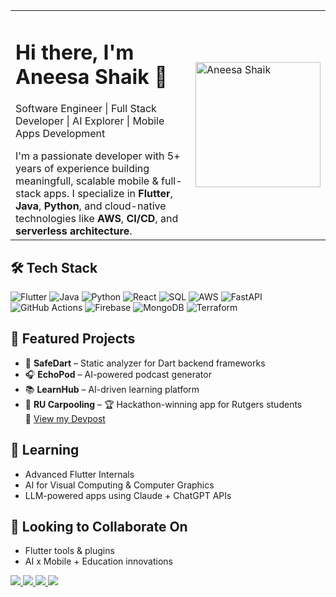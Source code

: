 <table>
  <tr>
    <td width="70%" height="10%">
      <h1>Hi there, I'm Aneesa Shaik 👋</h1>
      <p>Software Engineer | Full Stack Developer | AI Explorer | Mobile Apps Development </p>
      I'm a passionate developer with 5+ years of experience building meaningfull, scalable mobile & full-stack apps.  
      I specialize in <strong>Flutter</strong>, <strong>Java</strong>, <strong>Python</strong>, and cloud-native technologies like <strong>AWS</strong>, <strong>CI/CD</strong>, and <strong>serverless architecture</strong>.
    </td>
    <td>
      <img src="https://github.com/aneesa2023/aneesa2023/blob/main/pic.png" alt="Aneesa Shaik" width="200"/>
    </td>
  </tr>
</table>

## 🛠 Tech Stack
![Flutter](https://img.shields.io/badge/Flutter-02569B?style=for-the-badge&logo=flutter&logoColor=white)
![Java](https://img.shields.io/badge/Java-ED8B00?style=for-the-badge&logo=java&logoColor=white)
![Python](https://img.shields.io/badge/Python-3776AB?style=for-the-badge&logo=python&logoColor=white)
![React](https://img.shields.io/badge/React-20232A?style=for-the-badge&logo=react&logoColor=61DAFB)
![SQL](https://img.shields.io/badge/SQL-336791?style=for-the-badge&logo=postgresql&logoColor=white)
![AWS](https://img.shields.io/badge/AWS-232F3E?style=for-the-badge&logo=amazonaws&logoColor=white)
![FastAPI](https://img.shields.io/badge/FastAPI-009688?style=for-the-badge&logo=fastapi&logoColor=white)
![GitHub Actions](https://img.shields.io/badge/GitHub_Actions-2088FF?style=for-the-badge&logo=githubactions&logoColor=white)
![Firebase](https://img.shields.io/badge/Firebase-FFCA28?style=for-the-badge&logo=firebase&logoColor=black)
![MongoDB](https://img.shields.io/badge/MongoDB-47A248?style=for-the-badge&logo=mongodb&logoColor=white)
![Terraform](https://img.shields.io/badge/Terraform-623CE4?style=for-the-badge&logo=terraform&logoColor=white)

## 🚀 Featured Projects
- 🎯 **SafeDart** – Static analyzer for Dart backend frameworks  
- 🎧 **EchoPod** – AI-powered podcast generator  
- 📚 **LearnHub** – AI-driven learning platform  
- 🚗 **RU Carpooling** – 🏆 Hackathon-winning app for Rutgers students  
🔗 [View my Devpost](https://devpost.com/aneesask57)

## 📖 Learning
- Advanced Flutter Internals  
- AI for Visual Computing & Computer Graphics  
- LLM-powered apps using Claude + ChatGPT APIs  

## 🤝 Looking to Collaborate On
- Flutter tools & plugins  
- AI x Mobile + Education innovations  

<p>
  <a href="https://linkedin.com/in/aneesa-sk/">
    <img src="https://img.shields.io/badge/LinkedIn-blue?style=flat-square&logo=linkedin" />
  </a>
  <a href="mailto:aneesask57@gmail.com">
    <img src="https://img.shields.io/badge/Gmail-D14836?style=flat-square&logo=gmail&logoColor=white" />
  </a>
  <a href="https://github.com/aneesa2023">
    <img src="https://img.shields.io/badge/GitHub-100000?style=flat-square&logo=github&logoColor=white" />
  </a>
<a href="https://leetcode.com/u/aneesask/">
  <img src="https://img.shields.io/badge/LeetCode-FFA116?style=flat-square&logo=leetcode&logoColor=black" />
</a>
</p>
